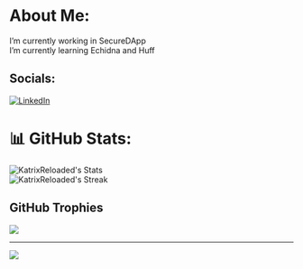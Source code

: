 # About Me:
I’m currently working in SecureDApp<br> I’m currently learning Echidna and Huff  


## Socials:
[![LinkedIn](https://img.shields.io/badge/LinkedIn-%230077B5.svg?logo=linkedin&logoColor=white)](https://www.linkedin.com/in/kartikeya-sureka-b596501ab/) 

# 📊 GitHub Stats:
![KatrixReloaded's Stats](https://github-readme-stats.vercel.app/api?username=KatrixReloaded&theme=vue-dark&show_icons=true&hide_border=true&count_private=true)<br/>
![KatrixReloaded's Streak](https://github-readme-streak-stats.herokuapp.com/?user=KatrixReloaded&theme=vue-dark&hide_border=true)<br/>

## GitHub Trophies
![](https://github-profile-trophy.vercel.app/?username=KatrixReloaded&theme=juicyfresh&no-frame=false&no-bg=true&margin-w=4)

---
[![](https://visitcount.itsvg.in/api?id=KatrixReloaded&icon=0&color=0)](https://visitcount.itsvg.in)  
